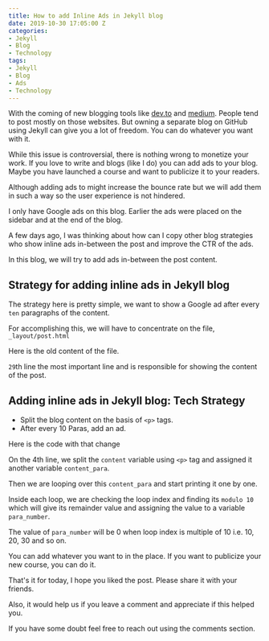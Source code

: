 ```yaml
---
title: How to add Inline Ads in Jekyll blog
date: 2019-10-30 17:05:00 Z
categories:
- Jekyll
- Blog
- Technology
tags:
- Jekyll
- Blog
- Ads
- Technology
---
```


With the coming of new blogging tools like [dev.to](https://dev.to) and [medium](https://medium.com). People tend to post mostly on those websites. But owning a separate blog on GitHub using Jekyll can give you a lot of freedom. You can do whatever you want with it.

While this issue is controversial, there is nothing wrong to monetize your work. If you love to write and blogs (like I do) you can add ads to your blog. Maybe you have launched a course and want to publicize it to your readers.

Although adding ads to might increase the bounce rate but we will add them in such a way so the user experience is not hindered.

I only have Google ads on this blog. Earlier the ads were placed on the sidebar and at the end of the blog.

A few days ago, I was thinking about how can I copy other blog strategies who show inline ads in-between the post and improve the CTR of the ads.

In this blog, we will try to add ads in-between the post content.

## Strategy for adding inline ads in Jekyll blog

The strategy here is pretty simple, we want to show a Google ad after every `ten` paragraphs of the content.

For accomplishing this, we will have to concentrate on the file, `_layout/post.html`

Here is the old content of the file.

<script src="https://gist.github.com/singh1114/ab15bb136a32c0724f9a861d375a9c52.js"></script>

`29`th line the most important line and is responsible for showing the content of the post.

## Adding inline ads in Jekyll blog: Tech Strategy

* Split the blog content on the basis of `<p>` tags.
* After every 10 Paras, add an ad.

Here is the code with that change

<script src="https://gist.github.com/singh1114/46164f4d478a1be063c2ee4636357f52.js"></script>

On the 4th line, we split the `content` variable using `<p>` tag and assigned it another variable `content_para`.

Then we are looping over this `content_para` and start printing it one by one.

Inside each loop, we are checking the loop index and finding its `modulo 10` which will give its remainder value and assigning the value to a variable `para_number`.

The value of `para_number` will be 0 when loop index is multiple of 10 i.e. 10, 20, 30 and so on.

You can add whatever you want to in the place. If you want to publicize your new course, you can do it.

That's it for today, I hope you liked the post. Please share it with your friends.

Also, it would help us if you leave a comment and appreciate if this helped you.

If you have some doubt feel free to reach out using the comments section.